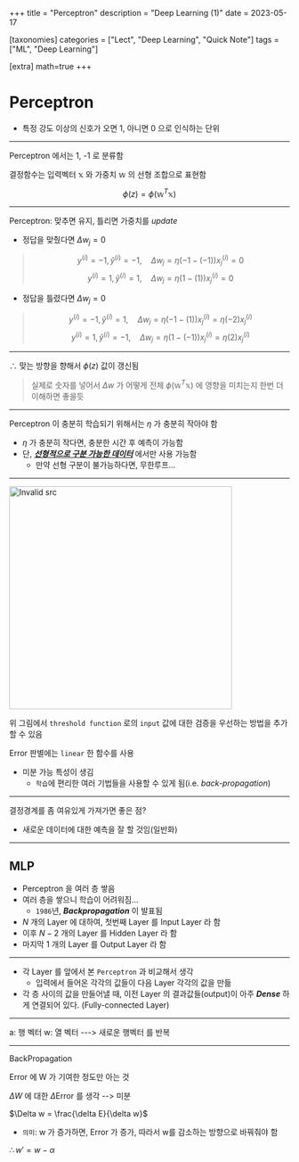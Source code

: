 +++
title = "Perceptron"
description = "Deep Learning (1)"
date = 2023-05-17

[taxonomies]
categories = ["Lect", "Deep Learning", "Quick Note"]
tags = ["ML", "Deep Learning"]

[extra]
math=true
+++

# Perceptron
- 특정 강도 이상의 신호가 오면 1, 아니면 0 으로 인식하는 단위

---

Perceptron 에서는 <txtylw>1</txtylw>, <txtylw>-1</txtylw> 로 분류함

결정함수는 입력벡터 $\mathbb{x}$ 와 가중치 $\mathbb{w}$ 의 선형 조합으로 표현함

$$\phi(z) = \phi(\mathbb{w}^T\mathbb{x})$$

---

Perceptron: 맞추면 유지, 틀리면 가중치를 *update*

- 정답을 <txtred>맞췄다면</txtred> $\Delta w_j = 0$
> $$y^{(i)} = -1, \hat{y}^{(i)} = -1, \quad \Delta{w_j} = \eta (-1 - (-1)) x_j^{(i)} = 0$$
> $$y^{(i)} = 1, \hat{y}^{(i)} = 1, \quad \Delta{w_j} = \eta (1 - (1)) x_j^{(i)} = 0$$

- 정답을 <txtred>틀렸다면</txtred> $\Delta w_j = 0$
> $$y^{(i)} = -1, \hat{y}^{(i)} = 1, \quad \Delta{w_j} = \eta (-1 - (1)) x_j^{(i)} = \eta(-2)x_j^{(i)}$$
> $$y^{(i)} = 1, \hat{y}^{(i)} = -1, \quad \Delta{w_j} = \eta (1 - (-1)) x_j^{(i)} = \eta(2)x_j^{(i)}$$

---

$\therefore$ <txtylw>맞는 방향</txtylw>을 향해서 $\phi(z)$ 값이 갱신됨

> 실제로 숫자를 넣어서 $\Delta w$ 가 어떻게 전체 $\phi(\mathbb{w}^T\mathbb{x})$ 에 영향을 미치는지 한번 더 이해하면 좋을듯

---

Perceptron 이 충분히 학습되기 위해서는 $\eta$ 가 충분히 작아야 함
- $\eta$ 가 충분히 작다면, 충분한 시간 후 예측이 가능함
- 단, <u>***선형적으로 구분 가능한 데이터***</u> 에서만 사용 가능함
  - 만약 선형 구분이 불가능하다면, 무한루프...

---

<img src="../../images/post/cb35268/clustering_1.png" alt="Invalid src" width="400rem"/>

위 그림에서 `threshold function` 로의 `input` 값에 대한 검증을 우선하는 방법을 추가할 수 있음

Error 판별에는 `linear` 한 함수를 사용
- <txtred>미분 가능</txtred> 특성이 생김
  - `학습`에 편리한 여러 기법들을 사용할 수 있게 됨(i.e. <txtylw>*back-propagation*</txtylw>)

---

결정경계를 좀 여유있게 가져가면 좋은 점?
- 새로운 데이터에 대한 예측을 잘 할 것임(일반화)

---
## MLP
- Perceptron 을 여러 층 쌓음
- 여러 층을 쌓으니 학습이 어려워짐...
  - `1986`년, ***Backpropagation*** 이 발표됨
- $N$ 개의 Layer 에 대하여, 첫번째 Layer 를 <txtylw>Input Layer</txtylw> 라 함
- 이후 $N-2$ 개의 Layer 를 <txtylw>Hidden Layer</txtylw> 라 함
- 마지막 $1$ 개의 Layer 를 <txtylw>Output Layer</txtylw> 라 함
---
- 각 Layer 를 앞에서 본 `Perceptron` 과 비교해서 생각
  - 입력에서 들어온 각각의 값들이 다음 Layer 각각의 값을 만듦
- 각 층 사이의 값을 만들어낼 때, 이전 Layer 의 결과값들(output)이 아주 ***Dense*** 하게 연결되어 있다. (Fully-connected Layer)
---

a: 행 벡터
w: 열 벡터
---> 새로운 행벡터
를 반복

---

BackPropagation

Error 에 W 가 기여한 정도만 아는 것

$\Delta W$ 에 대한 $\Delta \text{Error}$ 를 생각
--> 미분

$\Delta w = \frac{\delta E}{\delta w}$
- `의미`: w 가 증가하면, Error 가 증가, 따라서 <txtred>w를 감소하는 방향</txtred>으로 바꿔줘야 함

$\therefore w' = w - \alpha$
